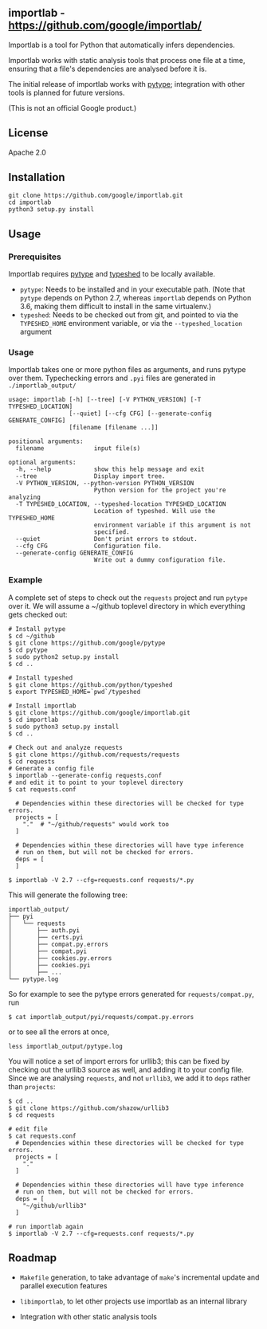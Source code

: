 ## importlab - https://github.com/google/importlab/

Importlab is a tool for Python that automatically infers dependencies.

Importlab works with static analysis tools that process one file at a time,
ensuring that a file's dependencies are analysed before it is.

The initial release of importlab works with
[pytype](https://github.com/google/pytype); integration with other tools is
planned for future versions.

(This is not an official Google product.)

## License
Apache 2.0

## Installation

```
git clone https://github.com/google/importlab.git
cd importlab
python3 setup.py install
```

## Usage

### Prerequisites
Importlab requires [pytype](https://github.com/google/pytype) and [typeshed](https://github.com/python/typeshed) to be locally available.

* `pytype`: Needs to be installed and in your executable path. (Note that
  `pytype` depends on Python 2.7, whereas `importlab` depends on Python 3.6,
  making them difficult to install in the same virtualenv.)
* `typeshed`: Needs to be checked out from git, and pointed to via
  the `TYPESHED_HOME` environment variable, or via the `--typeshed_location`
  argument

### Usage

Importlab takes one or more python files as arguments, and runs pytype over
them. Typechecking errors and `.pyi` files are generated in `./importlab_output/`

```
usage: importlab [-h] [--tree] [-V PYTHON_VERSION] [-T TYPESHED_LOCATION]
                 [--quiet] [--cfg CFG] [--generate-config GENERATE_CONFIG]
                 [filename [filename ...]]

positional arguments:
  filename              input file(s)

optional arguments:
  -h, --help            show this help message and exit
  --tree                Display import tree.
  -V PYTHON_VERSION, --python-version PYTHON_VERSION
                        Python version for the project you're analyzing
  -T TYPESHED_LOCATION, --typeshed-location TYPESHED_LOCATION
                        Location of typeshed. Will use the TYPESHED_HOME
                        environment variable if this argument is not
                        specified.
  --quiet               Don't print errors to stdout.
  --cfg CFG             Configuration file.
  --generate-config GENERATE_CONFIG
                        Write out a dummy configuration file.
```

### Example

A complete set of steps to check out the `requests` project and run `pytype` over it. We will assume a ~/github toplevel directory in which everything gets checked out:

```
# Install pytype
$ cd ~/github
$ git clone https://github.com/google/pytype
$ cd pytype
$ sudo python2 setup.py install
$ cd ..

# Install typeshed
$ git clone https://github.com/python/typeshed
$ export TYPESHED_HOME=`pwd`/typeshed

# Install importlab
$ git clone https://github.com/google/importlab.git
$ cd importlab
$ sudo python3 setup.py install
$ cd ..

# Check out and analyze requests
$ git clone https://github.com/requests/requests
$ cd requests
# Generate a config file
$ importlab --generate-config requests.conf
# and edit it to point to your toplevel directory
$ cat requests.conf

  # Dependencies within these directories will be checked for type errors.
  projects = [
    "."  # "~/github/requests" would work too
  ]

  # Dependencies within these directories will have type inference
  # run on them, but will not be checked for errors.
  deps = [
  ]

$ importlab -V 2.7 --cfg=requests.conf requests/*.py
```

This will generate the following tree:

```
importlab_output/
├── pyi
│   └── requests
│       ├── auth.pyi
│       ├── certs.pyi
│       ├── compat.py.errors
│       ├── compat.pyi
│       ├── cookies.py.errors
│       ├── cookies.pyi
│       ├── ...
└── pytype.log
```

So for example to see the pytype errors generated for `requests/compat.py`, run

```
$ cat importlab_output/pyi/requests/compat.py.errors
```

or to see all the errors at once,

```
less importlab_output/pytype.log
```

You will notice a set of import errors for urllib3; this can be fixed by
checking out the urllib3 source as well, and adding it to your config file.
Since we are analysing `requests`, and not `urllib3`, we add it to `deps` rather
than `projects`:

```
$ cd ..
$ git clone https://github.com/shazow/urllib3
$ cd requests

# edit file
$ cat requests.conf
  # Dependencies within these directories will be checked for type errors.
  projects = [
    "."
  ]

  # Dependencies within these directories will have type inference
  # run on them, but will not be checked for errors.
  deps = [
    "~/github/urllib3"
  ]

# run importlab again
$ importlab -V 2.7 --cfg=requests.conf requests/*.py
```

## Roadmap

* `Makefile` generation, to take advantage of `make`'s incremental update and
  parallel execution features

* `libimportlab`, to let other projects use importlab as an internal library

* Integration with other static analysis tools
